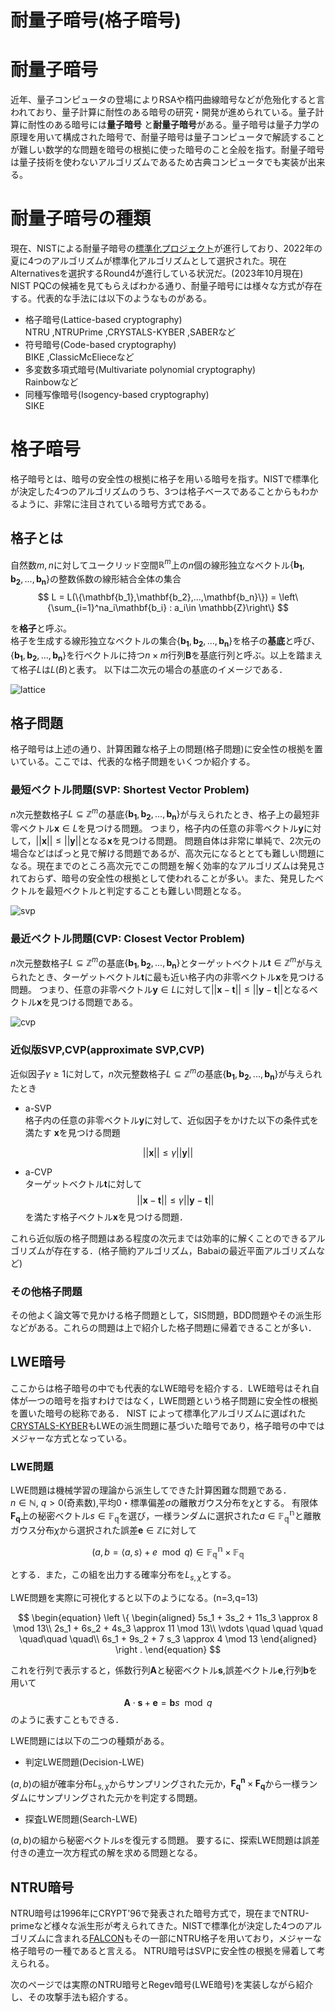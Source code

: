 # 耐量子暗号(格子暗号)
# 耐量子暗号
近年、量子コンピュータの登場によりRSAや楕円曲線暗号などが危殆化すると言われており、量子計算に耐性のある暗号の研究・開発が進められている。量子計算に耐性のある暗号には**量子暗号** と**耐量子暗号**がある。量子暗号は量子力学の原理を用いて構成された暗号で、耐量子暗号は量子コンピュータで解読することが難しい数学的な問題を暗号の根拠に使った暗号のこと全般を指す。耐量子暗号は量子技術を使わないアルゴリズムであるため古典コンピュータでも実装が出来る。

# 耐量子暗号の種類
現在、NISTによる耐量子暗号の[標準化プロジェクト](https://csrc.nist.gov/Projects/post-quantum-cryptography/post-quantum-cryptography-standardization)が進行しており、2022年の夏に4つのアルゴリズムが標準化アルゴリズムとして選択された。現在Alternativesを選択するRound4が進行している状況だ。(2023年10月現在)
NIST PQCの候補を見てもらえばわかる通り、耐量子暗号には様々な方式が存在する。代表的な手法には以下のようなものがある。

- 格子暗号(Lattice-based cryptography)  
NTRU ,NTRUPrime ,CRYSTALS-KYBER ,SABERなど
- 符号暗号(Code-based cryptography)  
BIKE ,ClassicMcElieceなど
- 多変数多項式暗号(Multivariate polynomial cryptography)  
Rainbowなど
- 同種写像暗号(Isogency-based cryptography)  
SIKE

# 格子暗号
格子暗号とは、暗号の安全性の根拠に格子を用いる暗号を指す。NISTで標準化が決定した4つのアルゴリズムのうち、3つは格子ベースであることからもわかるように、非常に注目されている暗号方式である。
## 格子とは
自然数$m,n$に対してユークリッド空間$\mathbb{R}^m$上の$n$個の線形独立なベクトル$\{\mathbf{b_1},\mathbf{b_2},...,\mathbf{b_n}\}$の整数係数の線形結合全体の集合
$$
L = L(\{\mathbf{b_1},\mathbf{b_2},...,\mathbf{b_n}\}) = \left\{\sum_{i=1}^na_i\mathbf{b_i} : a_i\in \mathbb{Z}\right\}
$$

を**格子**と呼ぶ。  
格子を生成する線形独立なベクトルの集合$\{\mathbf{b_1},\mathbf{b_2},...,\mathbf{b_n}\}$を格子の**基底**と呼び、$\{\mathbf{b_1},\mathbf{b_2},...,\mathbf{b_n}\}$を行ベクトルに持つ$n\times m$行列$\mathbf{B}$を基底行列と呼ぶ。以上を踏まえて格子$L$は$L(B)$と表す。
以下は二次元の場合の基底のイメージである．

![lattice](./_build/html/_images/lattice.png)

## 格子問題
格子暗号は上述の通り、計算困難な格子上の問題(格子問題)に安全性の根拠を置いている。ここでは、代表的な格子問題をいくつか紹介する。
### 最短ベクトル問題(SVP: Shortest Vector Problem)
$n$次元整数格子$L\subseteq \mathbb{Z}^m$の基底$\{\mathbf{b_1},\mathbf{b_2},...,\mathbf{b_n}\}$が与えられたとき、格子上の最短非零ベクトル$\mathbf{x}\in L$を見つける問題。 つまり，格子内の任意の非零ベクトル$\mathbf{y}$に対して，$||\mathbf{x}||\leq ||\mathbf{y}||$となる$\mathbf{x}$を見つける問題。
問題自体は非常に単純で、2次元の場合などはぱっと見で解ける問題であるが、高次元になるととても難しい問題になる。現在までのところ高次元でこの問題を解く効率的なアルゴリズムは発見されておらず、暗号の安全性の根拠として使われることが多い。また、発見したベクトルを最短ベクトルと判定することも難しい問題となる。

![svp](./_build/html/_images/svp.png)
### 最近ベクトル問題(CVP: Closest Vector Problem)
$n$次元整数格子$L\subseteq \mathbb{Z}^m$の基底$\{\mathbf{b_1},\mathbf{b_2},...,\mathbf{b_n}\}$とターゲットベクトル$\mathbf{t}\in\mathbb{Z}^m$が与えられたとき、ターゲットベクトル$\mathbf{t}$に最も近い格子内の非零ベクトル$\mathbf{x}$を見つける問題。 つまり、任意の非零ベクトル$\mathbf{y}\in L$に対して$||\mathbf{x}-\mathbf{t}||\leq ||\mathbf{y}-\mathbf{t}||$となるベクトル$\mathbf{x}$を見つける問題である。

![cvp](./_build/html/_images/cvp.png)
### 近似版SVP,CVP(approximate SVP,CVP)
近似因子$\gamma\geq 1$に対して，$n$次元整数格子$L\subseteq \mathbb{Z}^m$の基底$\{\mathbf{b_1},\mathbf{b_2},...,\mathbf{b_n}\}$が与えられたとき
- a-SVP  
格子内の任意の非零ベクトル$\mathbf{y}$に対して、近似因子をかけた以下の条件式を満たす
$\mathbf{x}$を見つける問題

$$
||\mathbf{x}|| \leq \gamma||\mathbf{y}||
$$

- a-CVP  
ターゲットベクトル$\mathbf{t}$に対して
$$||\mathbf{x}-\mathbf{t}||\leq \gamma||\mathbf{y}-\mathbf{t}||$$
を満たす格子ベクトル$\mathbf{x}$を見つける問題．

これら近似版の格子問題はある程度の次元までは効率的に解くことのできるアルゴリズムが存在する．(格子簡約アルゴリズム，Babaiの最近平面アルゴリズムなど)

### その他格子問題
その他よく論文等で見かける格子問題として，SIS問題，BDD問題やその派生形などがある。これらの問題は上で紹介した格子問題に帰着できることが多い．

## LWE暗号
ここからは格子暗号の中でも代表的なLWE暗号を紹介する．LWE暗号はそれ自体が一つの暗号を指すわけではなく，LWE問題という格子問題に安全性の根拠を置いた暗号の総称である．
NIST によって標準化アルゴリズムに選ばれた[CRYSTALS-KYBER](https://pq-crystals.org/)もLWEの派生問題に基づいた暗号であり，格子暗号の中ではメジャーな方式となっている。

### LWE問題
LWE問題は機械学習の理論から派生してできた計算困難な問題である．  
$n\in \mathbb{N}$, $q>0$(奇素数),平均0・標準偏差$\sigma$の離散ガウス分布を$\chi$とする。
有限体$\mathbf{F_q}$上の秘密ベクトル$s\in \mathbb{F_q}$を選び，一様ランダムに選択された$a\in \mathbb{F_q^n}$と離散ガウス分布$\chi$から選択された誤差$\mathbf{e}\in \mathbb{Z}$に対して

$$
(a,b=\langle a,s\rangle + e \mod q)\in \mathbb{F_q^n}\times \mathbb{F_q}
$$

とする．また，この組を出力する確率分布を$L_{s,\chi}$とする。

LWE問題を実際に可視化すると以下のようになる。(n=3,q=13)

$$
\begin{equation}
\left \{ 
\begin{aligned}
5s_1 + 3s_2 + 11s_3 \approx 8 \mod 13\\
2s_1 + 6s_2 + 4s_3 \approx 11 \mod 13\\
\vdots \quad \quad \quad \quad\quad \quad\\
6s_1 + 9s_2 + 7 s_3 \approx 4 \mod 13
\end{aligned}
\right .
\end{equation}
$$

これを行列で表示すると，係数行列$\mathbf{A}$と秘密ベクトル$\mathbf{s}$,誤差ベクトル$\mathbf{e}$,行列$\mathbf{b}$を用いて

$$
\mathbf{A}\cdot \mathbf{s} + \mathbf{e} = \mathbf{b}s \mod q
$$
のように表すこともできる．

LWE問題には以下の二つの種類がある。

- 判定LWE問題(Decision-LWE)

$(a,b)$の組が確率分布$L_{s,\chi}$からサンプリングされた元か，$\mathbf{F^n_q}\times \mathbf{F_q}$から一様ランダムにサンプリングされた元かを判定する問題。
- 探査LWE問題(Search-LWE)

$(a,b)$の組から秘密ベクトル$s$を復元する問題。
要するに、探索LWE問題は誤差付きの連立一次方程式の解を求める問題となる。



## NTRU暗号
NTRU暗号は1996年にCRYPT'96で発表された暗号方式で，現在までNTRU-primeなど様々な派生形が考えられてきた。NISTで標準化が決定した4つのアルゴリズムに含まれる[FALCON](https://falcon-sign.info/)もその一部にNTRU格子を用いており，メジャーな格子暗号の一種であると言える。
NTRU暗号はSVPに安全性の根拠を帰着して考えられる。

次のページでは実際のNTRU暗号とRegev暗号(LWE暗号)を実装しながら紹介し、その攻撃手法も紹介する。

